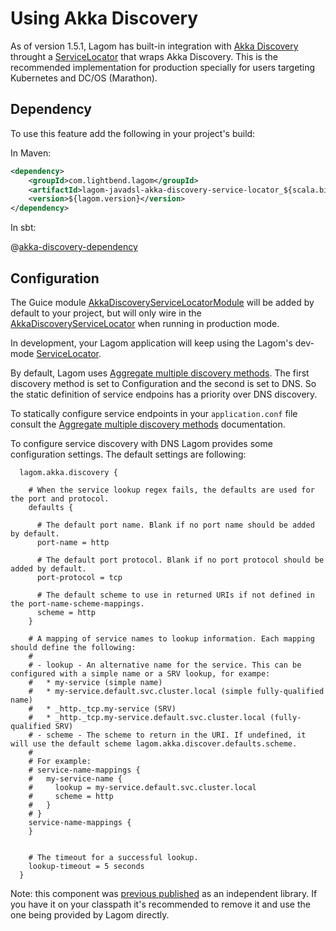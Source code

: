 # Using Akka Discovery

As of version 1.5.1, Lagom has built-in integration with [Akka Discovery](https://doc.akka.io/docs/akka/2.5/discovery/index.html) throught a  [ServiceLocator](api/index.html?com/lightbend/lagom/javadsl/api/ServiceLocator.html) that wraps Akka Discovery. This is the recommended implementation for production specially for users targeting Kubernetes and DC/OS (Marathon).

## Dependency

To use this feature add the following in your project's build:

In Maven:

```xml
<dependency>
    <groupId>com.lightbend.lagom</groupId>
    <artifactId>lagom-javadsl-akka-discovery-service-locator_${scala.binary.version}</artifactId>
    <version>${lagom.version}</version>
</dependency>
```

In sbt:

@[akka-discovery-dependency](code/akka-discovery-dependency.sbt)

## Configuration

The Guice module [AkkaDiscoveryServiceLocatorModule](api/index.html?com/lightbend/lagom/javadsl/akka/discovery/AkkaDiscoveryServiceLocatorModule.html) will be added by default to your project, but will only wire in the [AkkaDiscoveryServiceLocator](api/index.html?com/lightbend/lagom/javadsl/akka/discovery/AkkaDiscoveryServiceLocator.html) when running in production mode.

In development, your Lagom application will keep using the Lagom's dev-mode [ServiceLocator](api/index.html?com/lightbend/lagom/javadsl/api/ServiceLocator.html).

By default, Lagom uses [Aggregate multiple discovery methods](https://doc.akka.io/docs/akka/2.5/discovery/index.html#discovery-method-aggregate-multiple-discovery-methods). The first discovery method is set to Configuration and the second is set to DNS. 
So the static definition of service endpoins has a priority over DNS discovery.

To statically configure service endpoints in your `application.conf` file consult the [Aggregate multiple discovery methods](https://doc.akka.io/docs/akka/2.5/discovery/index.html#discovery-method-aggregate-multiple-discovery-methods) documentation.

To configure service discovery with DNS Lagom provides some configuration settings. The default settings are following:
```hocon
  lagom.akka.discovery {
  
    # When the service lookup regex fails, the defaults are used for the port and protocol.
    defaults {
  
      # The default port name. Blank if no port name should be added by default.
      port-name = http
  
      # The default port protocol. Blank if no port protocol should be added by default.
      port-protocol = tcp
  
      # The default scheme to use in returned URIs if not defined in the port-name-scheme-mappings.
      scheme = http
    }
  
    # A mapping of service names to lookup information. Each mapping should define the following:
    #
    # - lookup - An alternative name for the service. This can be configured with a simple name or a SRV lookup, for exampe:
    #   * my-service (simple name)
    #   * my-service.default.svc.cluster.local (simple fully-qualified name)
    #   * _http._tcp.my-service (SRV)
    #   * _http._tcp.my-service.default.svc.cluster.local (fully-qualified SRV)
    # - scheme - The scheme to return in the URI. If undefined, it will use the default scheme lagom.akka.discover.defaults.scheme.
    #
    # For example:
    # service-name-mappings {
    #   my-service-name {
    #     lookup = my-service.default.svc.cluster.local
    #     scheme = http
    #   }
    # }
    service-name-mappings {
    }
  
  
    # The timeout for a successful lookup.
    lookup-timeout = 5 seconds
  }
```

Note: this component was [previous published](https://github.com/lagom/lagom-akka-discovery-service-locator) as an independent library. If you have it on your classpath it's recommended to remove it and use the one being provided by Lagom directly.
